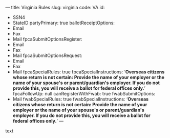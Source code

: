 —
title: Virginia Rules
slug: virginia
code: VA
id: 
  - SSN4
  - StateID
partyPrimary: true
ballotReceiptOptions:
  - Email
  - Fax
  - Mail
fpcaSubmitOptionsRegister:
  - Email
  - Fax
  - Mail
fpcaSubmitOptionsRequest:
  - Email
  - Fax
  - Mail
fpcaSpecialRules: true
fpcaSpecialInstructions: ‘**Overseas citizens whose return is not certain: Provide the name of your employer or the name of your spouse&#39;s or parent/guardian&#39;s employer. If you do not provide this, you will receive a ballot for federal offices only.**’
fpcaFollowUp: null
canRegisterWithFwab: true
fwabSubmitOptions:
  - Mail
fwabSpecialRules: true
fwabSpecialInstructions: ‘**Overseas citizens whose return is not certain: Provide the name of your employer or the name of your spouse&#39;s or parent/guardian&#39;s employer. If you do not provide this, you will receive a ballot for federal offices only.**’
—

text
